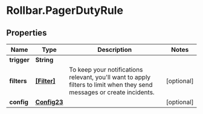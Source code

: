 # Rollbar.PagerDutyRule

## Properties

Name | Type | Description | Notes
------------ | ------------- | ------------- | -------------
**trigger** | **String** |  | 
**filters** | [**[Filter]**](Filter.md) | To keep your notifications relevant, you&#39;ll want to apply filters to limit when they send messages or create incidents. | [optional] 
**config** | [**Config23**](Config23.md) |  | [optional] 


